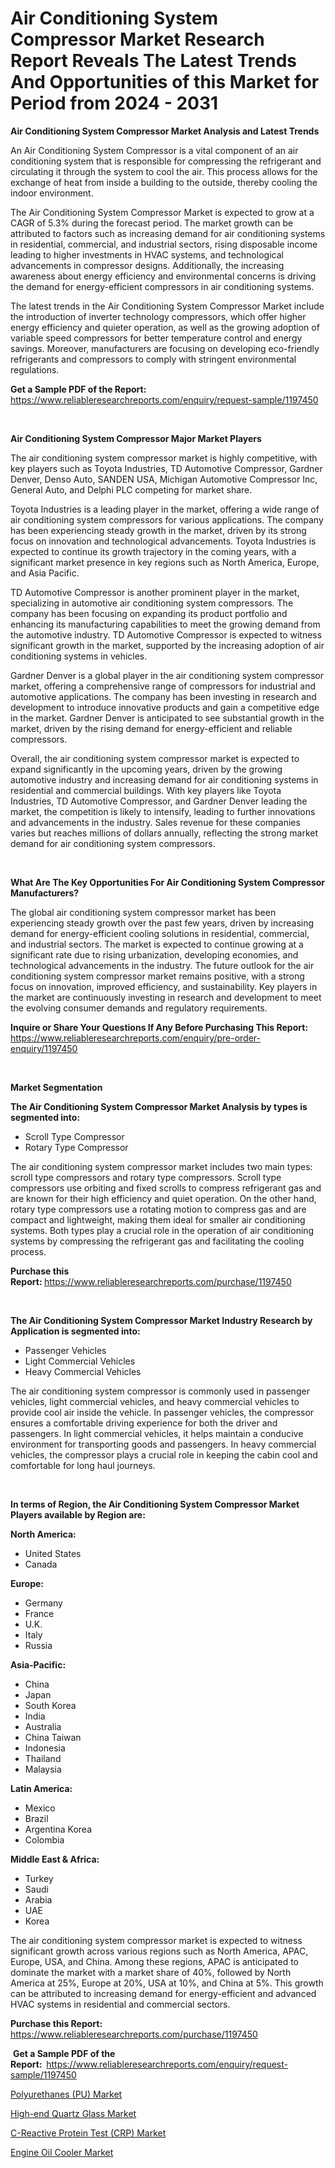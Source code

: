 <p><h1>Air Conditioning System Compressor Market Research Report Reveals The Latest Trends And Opportunities of this Market for Period from 2024 - 2031</h1></p><p><strong>Air Conditioning System Compressor Market Analysis and Latest Trends</strong></p>
<p><p>An Air Conditioning System Compressor is a vital component of an air conditioning system that is responsible for compressing the refrigerant and circulating it through the system to cool the air. This process allows for the exchange of heat from inside a building to the outside, thereby cooling the indoor environment.</p><p>The Air Conditioning System Compressor Market is expected to grow at a CAGR of 5.3% during the forecast period. The market growth can be attributed to factors such as increasing demand for air conditioning systems in residential, commercial, and industrial sectors, rising disposable income leading to higher investments in HVAC systems, and technological advancements in compressor designs. Additionally, the increasing awareness about energy efficiency and environmental concerns is driving the demand for energy-efficient compressors in air conditioning systems.</p><p>The latest trends in the Air Conditioning System Compressor Market include the introduction of inverter technology compressors, which offer higher energy efficiency and quieter operation, as well as the growing adoption of variable speed compressors for better temperature control and energy savings. Moreover, manufacturers are focusing on developing eco-friendly refrigerants and compressors to comply with stringent environmental regulations.</p></p>
<p><strong>Get a Sample PDF of the Report:&nbsp;</strong> <a href="https://www.reliableresearchreports.com/enquiry/request-sample/1197450">https://www.reliableresearchreports.com/enquiry/request-sample/1197450</a></p>
<p>&nbsp;</p>
<p><strong>Air Conditioning System Compressor Major Market Players</strong></p>
<p><p>The air conditioning system compressor market is highly competitive, with key players such as Toyota Industries, TD Automotive Compressor, Gardner Denver, Denso Auto, SANDEN USA, Michigan Automotive Compressor Inc, General Auto, and Delphi PLC competing for market share.</p><p>Toyota Industries is a leading player in the market, offering a wide range of air conditioning system compressors for various applications. The company has been experiencing steady growth in the market, driven by its strong focus on innovation and technological advancements. Toyota Industries is expected to continue its growth trajectory in the coming years, with a significant market presence in key regions such as North America, Europe, and Asia Pacific.</p><p>TD Automotive Compressor is another prominent player in the market, specializing in automotive air conditioning system compressors. The company has been focusing on expanding its product portfolio and enhancing its manufacturing capabilities to meet the growing demand from the automotive industry. TD Automotive Compressor is expected to witness significant growth in the market, supported by the increasing adoption of air conditioning systems in vehicles.</p><p>Gardner Denver is a global player in the air conditioning system compressor market, offering a comprehensive range of compressors for industrial and automotive applications. The company has been investing in research and development to introduce innovative products and gain a competitive edge in the market. Gardner Denver is anticipated to see substantial growth in the market, driven by the rising demand for energy-efficient and reliable compressors.</p><p>Overall, the air conditioning system compressor market is expected to expand significantly in the upcoming years, driven by the growing automotive industry and increasing demand for air conditioning systems in residential and commercial buildings. With key players like Toyota Industries, TD Automotive Compressor, and Gardner Denver leading the market, the competition is likely to intensify, leading to further innovations and advancements in the industry. Sales revenue for these companies varies but reaches millions of dollars annually, reflecting the strong market demand for air conditioning system compressors.</p></p>
<p>&nbsp;</p>
<p><strong>What Are The Key Opportunities For Air Conditioning System Compressor Manufacturers?</strong></p>
<p><p>The global air conditioning system compressor market has been experiencing steady growth over the past few years, driven by increasing demand for energy-efficient cooling solutions in residential, commercial, and industrial sectors. The market is expected to continue growing at a significant rate due to rising urbanization, developing economies, and technological advancements in the industry. The future outlook for the air conditioning system compressor market remains positive, with a strong focus on innovation, improved efficiency, and sustainability. Key players in the market are continuously investing in research and development to meet the evolving consumer demands and regulatory requirements.</p></p>
<p><strong>Inquire or Share Your Questions If Any Before Purchasing This Report:</strong> <a href="https://www.reliableresearchreports.com/enquiry/pre-order-enquiry/1197450">https://www.reliableresearchreports.com/enquiry/pre-order-enquiry/1197450</a></p>
<p>&nbsp;</p>
<p><strong>Market Segmentation</strong></p>
<p><strong>The Air Conditioning System Compressor Market Analysis by types is segmented into:</strong></p>
<p><ul><li>Scroll Type Compressor</li><li>Rotary Type Compressor</li></ul></p>
<p><p>The air conditioning system compressor market includes two main types: scroll type compressors and rotary type compressors. Scroll type compressors use orbiting and fixed scrolls to compress refrigerant gas and are known for their high efficiency and quiet operation. On the other hand, rotary type compressors use a rotating motion to compress gas and are compact and lightweight, making them ideal for smaller air conditioning systems. Both types play a crucial role in the operation of air conditioning systems by compressing the refrigerant gas and facilitating the cooling process.</p></p>
<p><strong>Purchase this Report:&nbsp;</strong><a href="https://www.reliableresearchreports.com/purchase/1197450">https://www.reliableresearchreports.com/purchase/1197450</a></p>
<p>&nbsp;</p>
<p><strong>The Air Conditioning System Compressor Market Industry Research by Application is segmented into:</strong></p>
<p><ul><li>Passenger Vehicles</li><li>Light Commercial Vehicles</li><li>Heavy Commercial Vehicles</li></ul></p>
<p><p>The air conditioning system compressor is commonly used in passenger vehicles, light commercial vehicles, and heavy commercial vehicles to provide cool air inside the vehicle. In passenger vehicles, the compressor ensures a comfortable driving experience for both the driver and passengers. In light commercial vehicles, it helps maintain a conducive environment for transporting goods and passengers. In heavy commercial vehicles, the compressor plays a crucial role in keeping the cabin cool and comfortable for long haul journeys.</p></p>
<p>&nbsp;</p>
<p><strong>In terms of Region, the Air Conditioning System Compressor Market Players available by Region are:</strong></p>
<p>
    <p> <strong> North America: </strong>
        <ul>
            <li>United States</li>
            <li>Canada</li>
        </ul>
        </p> 
    <p> <strong> Europe: </strong>
        <ul>
            <li>Germany</li>
            <li>France</li>
            <li>U.K.</li>
            <li>Italy</li>
            <li>Russia</li>
        </ul>
        </p> 
    <p> <strong> Asia-Pacific: </strong>
        <ul>
            <li>China</li>
            <li>Japan</li>
            <li>South Korea</li>
            <li>India</li>
            <li>Australia</li>
            <li>China Taiwan</li>
            <li>Indonesia</li>
            <li>Thailand</li>
            <li>Malaysia</li>
        </ul>
        </p> 
    <p> <strong> Latin America: </strong>
        <ul>
            <li>Mexico</li>
            <li>Brazil</li>
            <li>Argentina Korea</li>
            <li>Colombia</li>
        </ul>
        </p> 
    <p> <strong> Middle East & Africa: </strong>
        <ul>
            <li>Turkey</li>
            <li>Saudi</li>
            <li>Arabia</li>
            <li>UAE</li>
            <li>Korea</li>
        </ul>
    </p>
    </p>
<p><p>The air conditioning system compressor market is expected to witness significant growth across various regions such as North America, APAC, Europe, USA, and China. Among these regions, APAC is anticipated to dominate the market with a market share of 40%, followed by North America at 25%, Europe at 20%, USA at 10%, and China at 5%. This growth can be attributed to increasing demand for energy-efficient and advanced HVAC systems in residential and commercial sectors.</p></p>
<p><strong>Purchase this Report: </strong><a href="https://www.reliableresearchreports.com/purchase/1197450">https://www.reliableresearchreports.com/purchase/1197450</a></p>
<p>&nbsp;<strong>Get a Sample PDF of the Report:&nbsp;&nbsp;</strong><a href="https://www.reliableresearchreports.com/enquiry/request-sample/1197450">https://www.reliableresearchreports.com/enquiry/request-sample/1197450</a></p>
<p><strong></strong></p>
<p><p><a href="https://view.publitas.com/reportprime-1/polyurethanes-pu-market-size-growth-and-forecast-from-2023-2030/">Polyurethanes (PU) Market</a></p><p><a href="https://lydian-appliance-61d.notion.site/Global-High-end-Quartz-Glass-Market-Size-and-Market-Trends-Insights-and-Projections-from-2024-to-20-aab00ef488184797bd55e0784461bf80">High-end Quartz Glass Market</a></p><p><a href="https://view.publitas.com/reportprime-1/c-reactive-protein-test-crp-market-growth-market-trends-covid-19-impact-and-forecasts-for-period-from-2023-2030/">C-Reactive Protein Test (CRP) Market</a></p><p><a href="https://github.com/Sherrillcrooksxa8i18ucf2m/Market-Research-Report-List-1/blob/main/engine-oil-cooler-market.md">Engine Oil Cooler Market</a></p></p>